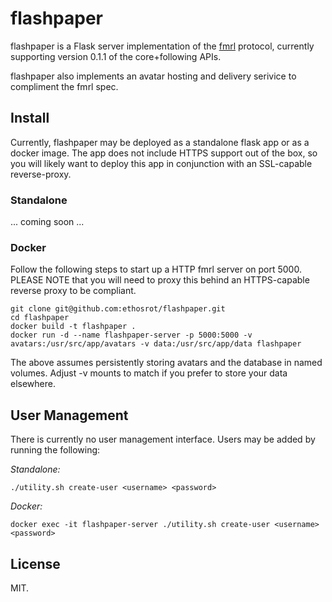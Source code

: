 # flashpaper
flashpaper is a Flask server implementation of the [fmrl](https://github.com/makeworld-the-better-one/fmrl) protocol, currently supporting version 0.1.1 of the core+following APIs.

flashpaper also implements an avatar hosting and delivery serivice to compliment the fmrl spec.

## Install
Currently, flashpaper may be deployed as a standalone flask app or as a docker image. The app does not include HTTPS support out of the box, so you will likely want to deploy this app in conjunction with an SSL-capable reverse-proxy.

### Standalone
... coming soon ...

### Docker
Follow the following steps to start up a HTTP fmrl server on port 5000. PLEASE NOTE that you will need to proxy this behind an HTTPS-capable reverse proxy to be compliant.

```shell
git clone git@github.com:ethosrot/flashpaper.git
cd flashpaper
docker build -t flashpaper .
docker run -d --name flashpaper-server -p 5000:5000 -v avatars:/usr/src/app/avatars -v data:/usr/src/app/data flashpaper
```
The above assumes persistently storing avatars and the database in named volumes. Adjust -v mounts to match if you prefer to store your data elsewhere.

## User Management
There is currently no user management interface. Users may be added by running the following:

*Standalone:*
```shell
./utility.sh create-user <username> <password>
```

*Docker:*
```shell
docker exec -it flashpaper-server ./utility.sh create-user <username> <password>
```
## License

MIT.
